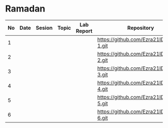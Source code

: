 # Ramadan
| No | Date | Sesion | Topic | Lab Report | Repository |
|----|------|--------|-------|------------|------------|
|   1 |      |        |       |            |      https://github.com/Ezra21ID/Modul-1.git     |
|   2 |      |        |       |            |       https://github.com/Ezra21ID/modul-2.git     |
|   3 |      |        |       |            |     https://github.com/Ezra21ID/modul-3.git       |
|   4 |      |        |       |            |       https://github.com/Ezra21ID/modul-4.git     |
|   5 |      |        |       |            |       https://github.com/Ezra21ID/modul-5.git     |
|   6 |      |        |       |            |       https://github.com/Ezra21ID/modul-6.git     |
